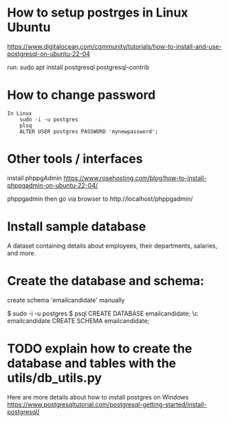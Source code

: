 # How to setup postrges in Linux Ubuntu 
https://www.digitalocean.com/community/tutorials/how-to-install-and-use-postgresql-on-ubuntu-22-04

run: sudo apt install postgresql postgresql-contrib

# How to change password
    In Linux
        sudo -i -u postgres
        plsq
        ALTER USER postgres PASSWORD 'mynewpassword';


# Other tools / interfaces
install phppgAdmin
https://www.rosehosting.com/blog/how-to-install-phppgadmin-on-ubuntu-22-04/

phppgadmin then go via browser to http://localhost/phppgadmin/ 

# Install sample database 
A dataset containing details about employees, their departments, salaries, and more.

# Create the database and schema:

create schema 'emailcandidate' manually

  $ sudo -i -u postgres
  $ psql
    CREATE DATABASE emailcandidate;
    \c emailcandidate
    CREATE SCHEMA emailcandidate;

# TODO explain how to create the database and tables with the utils/db_utils.py



Here are more details about how to install postgres on Windows
https://www.postgresqltutorial.com/postgresql-getting-started/install-postgresql/
